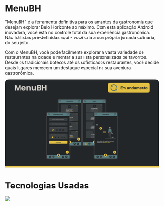 # MenuBH

"MenuBH" é a ferramenta definitiva para os amantes da gastronomia que desejam explorar Belo Horizonte ao máximo. Com esta aplicação Android inovadora, você está no controle total da sua experiência gastronômica. Não há listas pré-definidas aqui - você cria a sua própria jornada culinária, do seu jeito.

Com o MenuBH, você pode facilmente explorar a vasta variedade de restaurantes na cidade e montar a sua lista personalizada de favoritos. Desde os tradicionais botecos até os sofisticados restaurantes, você decide quais lugares merecem um destaque especial na sua aventura gastronômica.

![ModuLearnIMG](public/Thumbnail.png)

# Tecnologias Usadas
<img src="https://skillicons.dev/icons?i=java,htmx,androidstudio" />


